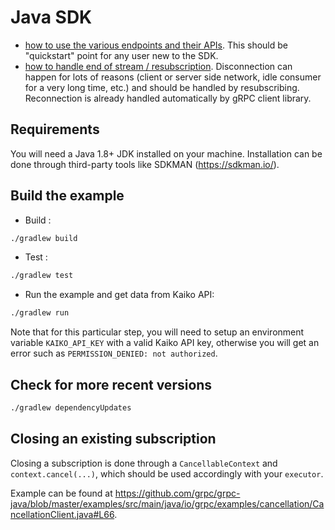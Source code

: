 # Java SDK

- [how to use the various endpoints and their APIs](src/main/java/endpoints/Main.java).
This should be "quickstart" point for any user new to the SDK.
- [how to handle end of stream / resubscription](src/main/java/resubscribe/Main.java).
Disconnection can happen for lots of reasons (client or server side network, idle consumer for a very long time, etc.) and should be handled by resubscribing. Reconnection is already handled automatically by gRPC client library.

## Requirements

You will need a Java 1.8+ JDK installed on your machine.
Installation can be done through third-party tools like SDKMAN (<https://sdkman.io/>).

## Build the example

- Build :

```bash
./gradlew build
```

- Test :

```bash
./gradlew test
```

- Run the example and get data from Kaiko API:

```bash
./gradlew run
```

Note that for this particular step, you will need to setup an environment variable `KAIKO_API_KEY` with a valid Kaiko API key, otherwise you will get an error such as `PERMISSION_DENIED: not authorized`.

## Check for more recent versions

```bash
./gradlew dependencyUpdates
```

## Closing an existing subscription

Closing a subscription is done through a `CancellableContext` and `context.cancel(...)`, which should be used accordingly with your `executor`.

Example can be found at <https://github.com/grpc/grpc-java/blob/master/examples/src/main/java/io/grpc/examples/cancellation/CancellationClient.java#L66>.
